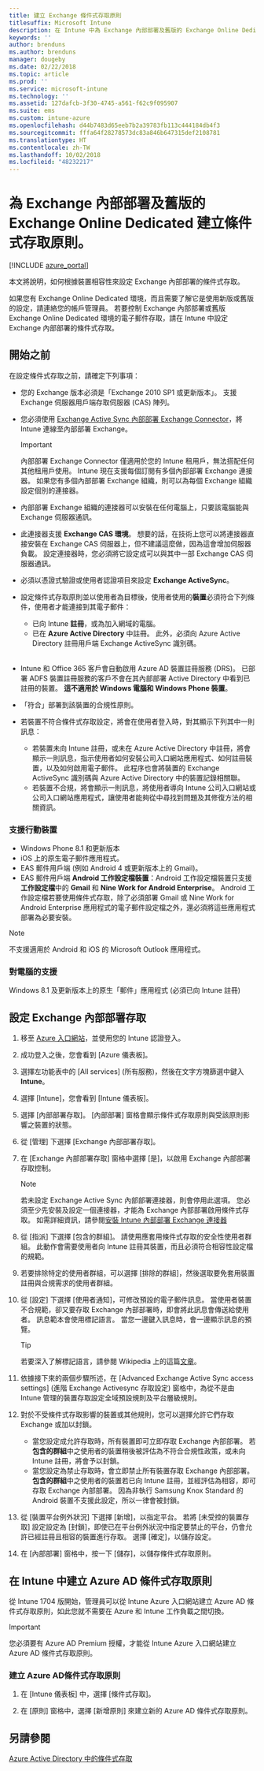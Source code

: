 ```yaml
---
title: 建立 Exchange 條件式存取原則
titlesuffix: Microsoft Intune
description: 在 Intune 中為 Exchange 內部部署及舊版的 Exchange Online Dedicated 設定條件式存取。
keywords: ''
author: brenduns
ms.author: brenduns
manager: dougeby
ms.date: 02/22/2018
ms.topic: article
ms.prod: ''
ms.service: microsoft-intune
ms.technology: ''
ms.assetid: 127dafcb-3f30-4745-a561-f62c9f095907
ms.suite: ems
ms.custom: intune-azure
ms.openlocfilehash: d44b7483d65eeb7b2a39783fb113c444184db4f3
ms.sourcegitcommit: fffa64f28278573dc83a846b647315def2108781
ms.translationtype: HT
ms.contentlocale: zh-TW
ms.lasthandoff: 10/02/2018
ms.locfileid: "48232217"
---
```

# <a name="create-a-conditional-access-policy-for-exchange-on-premises-and-legacy-exchange-online-dedicated"></a>為 Exchange 內部部署及舊版的 Exchange Online Dedicated 建立條件式存取原則。

[!INCLUDE [azure_portal](./includes/azure_portal.md)]

本文將說明，如何根據裝置相容性來設定 Exchange 內部部署的條件式存取。

如果您有 Exchange Online Dedicated 環境，而且需要了解它是使用新版或舊版的設定，請連絡您的帳戶管理員。 若要控制 Exchange 內部部署或舊版 Exchange Online Dedicated 環境的電子郵件存取，請在 Intune 中設定 Exchange 內部部署的條件式存取。

## <a name="before-you-begin"></a>開始之前

在設定條件式存取之前，請確定下列事項：

- 您的 Exchange 版本必須是「Exchange 2010 SP1 或更新版本」。 支援 Exchange 伺服器用戶端存取伺服器 (CAS) 陣列。

- 您必須使用 [Exchange Active Sync 內部部署 Exchange Connector](exchange-connector-install.md)，將 Intune 連線至內部部署 Exchange。

    >[!IMPORTANT]
    >內部部署 Exchange Connector 僅適用於您的 Intune 租用戶，無法搭配任何其他租用戶使用。 Intune 現在支援每個訂閱有多個內部部署 Exchange 連接器。 如果您有多個內部部署 Exchange 組織，則可以為每個 Exchange 組織設定個別的連接器。

- 內部部署 Exchange 組織的連接器可以安裝在任何電腦上，只要該電腦能與 Exchange 伺服器通訊。

- 此連接器支援 **Exchange CAS 環境**。 想要的話，在技術上您可以將連接器直接安裝在 Exchange CAS 伺服器上，但不建議這麼做，因為這會增加伺服器負載。 設定連接器時，您必須將它設定成可以與其中一部 Exchange CAS 伺服器通訊。

- 必須以憑證式驗證或使用者認證項目來設定 **Exchange ActiveSync**。

- 設定條件式存取原則並以使用者為目標後，使用者使用的**裝置**必須符合下列條件，使用者才能連接到其電子郵件：
    - 已向 Intune **註冊**，或為加入網域的電腦。
    - 已在 **Azure Active Directory** 中註冊。 此外，必須向 Azure Active Directory 註冊用戶端 Exchange ActiveSync 識別碼。
<br></br>
- Intune 和 Office 365 客戶會自動啟用 Azure AD 裝置註冊服務 (DRS)。 已部署 ADFS 裝置註冊服務的客戶不會在其內部部署 Active Directory 中看到已註冊的裝置。 **這不適用於 Windows 電腦和 Windows Phone 裝置**。

- 「符合」部署到該裝置的合規性原則。

- 若裝置不符合條件式存取設定，將會在使用者登入時，對其顯示下列其中一則訊息：
    - 若裝置未向 Intune 註冊，或未在 Azure Active Directory 中註冊，將會顯示一則訊息，指示使用者如何安裝公司入口網站應用程式、如何註冊裝置，以及如何啟用電子郵件。 此程序也會將裝置的 Exchange ActiveSync 識別碼與 Azure Active Directory 中的裝置記錄相關聯。
    - 若裝置不合規，將會顯示一則訊息，將使用者導向 Intune 公司入口網站或公司入口網站應用程式，讓使用者能夠從中尋找到問題及其修復方法的相關資訊。

### <a name="support-for-mobile-devices"></a>支援行動裝置

- Windows Phone 8.1 和更新版本
- iOS 上的原生電子郵件應用程式。
- EAS 郵件用戶端 (例如 Android 4 或更新版本上的 Gmail)。
- EAS 郵件用戶端 **Android 工作設定檔裝置**：Android 工作設定檔裝置只支援**工作設定檔**中的 **Gmail** 和 **Nine Work for Android Enterprise**。 Android 工作設定檔若要使用條件式存取，除了必須部署 Gmail 或 Nine Work for Android Enterprise 應用程式的電子郵件設定檔之外，還必須將這些應用程式部署為必要安裝。

> [!NOTE]
> 不支援適用於 Android 和 iOS 的 Microsoft Outlook 應用程式。 

### <a name="support-for-pcs"></a>對電腦的支援

Windows 8.1 及更新版本上的原生「郵件」應用程式 (必須已向 Intune 註冊)


## <a name="configure-exchange-on-premises-access"></a>設定 Exchange 內部部署存取

1. 移至 [Azure 入口網站](https://portal.azure.com/)，並使用您的 Intune 認證登入。

1. 成功登入之後，您會看到 [Azure 儀表板]。

1. 選擇左功能表中的 [All services] (所有服務)，然後在文字方塊篩選中鍵入 **Intune**。

1. 選擇 [Intune]，您會看到 [Intune 儀表板]。

1. 選擇 [內部部署存取]。 [內部部署] 窗格會顯示條件式存取原則與受該原則影響之裝置的狀態。

1. 從 [管理] 下選擇 [Exchange 內部部署存取]。

1. 在 [Exchange 內部部署存取] 窗格中選擇 [是]，以啟用 Exchange 內部部署存取控制。

    > [!NOTE]
    > 若未設定 Exchange Active Sync 內部部署連接器，則會停用此選項。  您必須至少先安裝及設定一個連接器，才能為 Exchange 內部部署啟用條件式存取。 如需詳細資訊，請參閱[安裝 Intune 內部部署 Exchange 連接器](exchange-connector-install.md)

1. 從 [指派] 下選擇 [包含的群組]。  請使用應套用條件式存取的安全性使用者群組。 此動作會需要使用者向 Intune 註冊其裝置，而且必須符合相容性設定檔的規範。

1. 若要排除特定的使用者群組，可以選擇 [排除的群組]，然後選取要免套用裝置註冊與合規需求的使用者群組。

1. 從 [設定] 下選擇 [使用者通知]，可修改預設的電子郵件訊息。 當使用者裝置不合規範，卻又要存取 Exchange 內部部署時，即會將此訊息會傳送給使用者。 訊息範本會使用標記語言。  當您一邊鍵入訊息時，會一邊顯示訊息的預覽。
    > [!TIP]
    > 若要深入了解標記語言，請參閱 Wikipedia 上的這篇[文章](https://en.wikipedia.org/wiki/Markup_language)。

1. 依據接下來的兩個步驟所述，在 [Advanced Exchange Active Sync access settings] (進階 Exchange Activesync 存取設定) 窗格中，為從不是由 Intune 管理的裝置存取設定全域預設規則及平台層級規則。

1. 對於不受條件式存取影響的裝置或其他規則，您可以選擇允許它們存取 Exchange 或加以封鎖。

   - 當您設定成允許存取時，所有裝置即可立即存取 Exchange 內部部署。  若**包含的群組**中之使用者的裝置稍後被評估為不符合合規性政策，或未向 Intune 註冊，將會予以封鎖。
   - 當您設定為禁止存取時，會立即禁止所有裝置存取 Exchange 內部部署。  **包含的群組**中之使用者的裝置若已向 Intune 註冊，並經評估為相容，即可存取 Exchange 內部部署。 因為非執行 Samsung Knox Standard 的 Android 裝置不支援此設定，所以一律會被封鎖。

1. 從 [裝置平台例外狀況] 下選擇 [新增]，以指定平台。 若將 [未受控的裝置存取] 設定設定為 [封鎖]，即使已在平台例外狀況中指定要禁止的平台，仍會允許已經註冊且相容的裝置進行存取。 選擇 [確定]，以儲存設定。

1. 在 [內部部署] 窗格中，按一下 [儲存]，以儲存條件式存取原則。

## <a name="create-azure-ad-conditional-access-policies-in-intune"></a>在 Intune 中建立 Azure AD 條件式存取原則

從 Intune 1704 版開始，管理員可以從 Intune Azure 入口網站建立 Azure AD 條件式存取原則，如此您就不需要在 Azure 和 Intune 工作負載之間切換。

> [!IMPORTANT]
> 您必須要有 Azure AD Premium 授權，才能從 Intune Azure 入口網站建立 Azure AD 條件式存取原則。

### <a name="to-create-azure-ad-conditional-access-policy"></a>建立 Azure AD條件式存取原則

1. 在 [Intune 儀表板] 中，選擇 [條件式存取]。

2. 在 [原則] 窗格中，選擇 [新增原則] 來建立新的 Azure AD 條件式存取原則。

## <a name="see-also"></a>另請參閱

[Azure Active Directory 中的條件式存取](https://docs.microsoft.com/azure/active-directory/active-directory-conditional-access)
